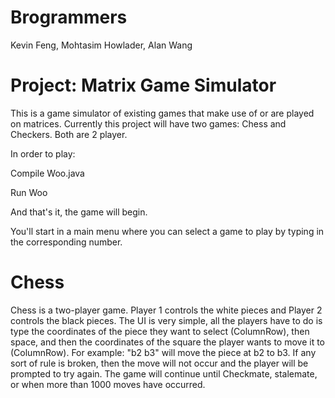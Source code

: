 # Brogrammers

Kevin Feng, Mohtasim Howlader, Alan Wang

# Project: Matrix Game Simulator

This is a game simulator of existing games that make use of or are played on matrices. Currently this project will have two games: Chess and Checkers. Both are 2 player.

In order to play:

Compile Woo.java

Run Woo

And that's it, the game will begin.

You'll start in a main menu where you can select a game to play by typing in the corresponding number.

# Chess

Chess is a two-player game. Player 1 controls the white pieces and Player 2 controls the black pieces. The UI is very simple, all the players have to do is type the coordinates of the piece they want to select (ColumnRow), then space, and then the coordinates of the square the player wants to move it to (ColumnRow). For example: "b2 b3" will move the piece at b2 to b3. If any sort of rule is broken, then the move will not occur and the player will be prompted to try again. The game will continue until Checkmate, stalemate, or when more than 1000 moves have occurred.


